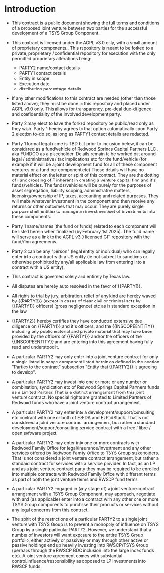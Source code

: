# Introduction 

- This contract is a public document showing the full terms and conditions of a proposed joint venture between two parties for the successful development of a TSYS Group Component.

- This contract is licensed under the AGPL v3.0 only, with a small amount of proprietary components.. This repository is meant to be forked to a private, proprietary / confidential repository for execution with the only permitted proprietary alterations being:

	- PARTY2 name/contact details
	- PARTY1 contact details
	- Entity in scope
	- Execution date
	- distribution percentage details
	
- If any other modifications to this contract are needed (other than those listed above), they must be done in this repository and placed under AGPL v3.0 only. This allows for transparency, pre-deal due-diligence and confidentiality of the involved development party.

- Party 2 may elect to have the forked repository be public/read only as they wish.  Party 1 hereby agrees to that option automatically upon Party 2 election to-do so, as long as PARTY1 contact details are redacted.

- Party 1 formal legal name is TBD but prior to inclusion below, it can be considered as a fund/vehicle of Redwood Springs Capital Partners LLC , aka FUNDCO as a placeholder. Details remain to be worked out around legal / administrative / tax implications etc for the fund/vehicle (for example if it will be a joint development fund for all of these component ventures or a fund per component etc) Those details will have no material effect on the letter or spirit of this contract. They are the dotting of I and crossing of T inherent in creating a venture capital firm and it's funds/vehicles. The funds/vehicles will be purely for the purposes of asset segregation, liability scoping, administrative matters, licensing/ownership of IP, taxes, accounting and related  purposes. They will make whatever investment in the component and then receive any returns or other outcomes that may occur. They are purely single purpose shell entities to manage an investment/set of investments into these components.

- Party 1 name/names (the fund or funds) related to each component will be listed herein when finalized (by February 1st 2025). The fund name will serve as a link to the AGPL v3.0 licensed GIT repository with the fund/firm agreements.

- Party 2 can be any "person" (legal entity or individual) who can legally enter into a contract with a US entity (ie not subject to sanctions or otherwise prohibited by any/all applicable law from entering into a contract with a US entity).

- This contract is governed solely and entirely by Texas law. 

- All disputes are hereby auto resolved in the favor of {{PARTY1}}.

- All rights to trial by jury, arbitration, relief of any kind are hereby waved by {{PARTY2}} (except in cases of clear civil or criminal acts by {{PARTY1}} officers) (gross negligence) etc as is standard exception in the law.

- {{PARTY2}} hereby certifies they have conducted extensive due diligence on {{PARTY1}} and it's officers, and the {{INSCOPEENTITY}} including any public material and private material that may have been provided by the officers of {{PARTY1}} and/or the officers of the {{INSCOPEENTITY}} and are entering into this agreement having fully read and understood it.

- A particular PARTY2 may only enter into a joint venture contract for only a single listed in scope component listed herein as defined in the section "Parties to the contract" subsection "Entity that {{PARTY2}} is agreeing to develop".

- A particular PARTY2 may invest into one or more or any number or combination, syndication etc of Redwood Springs Capital Partners funds as a Limited Partner. That is a distinct arrangement from this joint venture contract. No special rights are granted to Limited Partners of Redwood funds who have a joint venture contract arrangement. 

- A particular PARTY2 may enter into a development/support/consulting etc contract with one or both of EzEDA and EzPodStack. That is not considered a joint venture contract arrangement, but rather a standard development/support/consulting service contract with a free / libre / open software project.

- A particular PARTY2 may enter into one or more contracts with Redwood Family Office for legal/insurance/investment and any other services offered by Redwood Family Office to TSYS Group stakeholders. That is not considered a joint venture contract arrangement, but rather a standard contract for services with a service provider. In fact, as an LP and as a joint venture contract party they may be required to be enrolled into multiple contracts with Redwood Family Office with different terms as part of both the joint venture terms and RWSCP fund terms. 

- A particular PARTY2 engaged in (any stage of) a joint venture contract arrangement with a TSYS Group Component, may approach, negotiate with and (as applicable) enter into a contract with any other one or more TSYS Group components to purchase their products or services without any legal concerns from this contract.

- The spirit of the restrictions of a particular PARTY2 to a single joint venture with TSYS Group is to prevent a monopoly of influence on TSYS Group by a single particular PARTY2. However, we understand that a number of investors will want exposure to the entire TSYS Group portfolio, either actively or passively or may through other active or passive holdings end up heavily investing into RWSCP/TSYS Group (perhaps through the RWSCP BDC inclusion into the large index funds etc). A joint venture agreement comes with substantial control/influence/responsibility as opposed to LP investments into RWSCP funds. 
